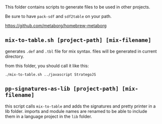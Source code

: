 This folder contains scripts to generate files to be used in other projects.

Be sure to have `pack-sdf` and `sdf2table` on your path.

https://github.com/metaborg/homebrew-metaborg

## `mix-to-table.sh [project-path] [mix-filename]`

generates `.def` and `.tbl` file for mix syntax. files will be generated in current directory.

from this folder, you should call it like this:
```
./mix-to-table.sh ../javascript StrategoJS
```

## `pp-signatures-as-lib [project-path] [mix-filename]`

this script calls `mix-to-table` and adds the signatures and pretty printer in a lib folder. imports and module names are renamed to be able to include them in a language project in the `lib` folder.
